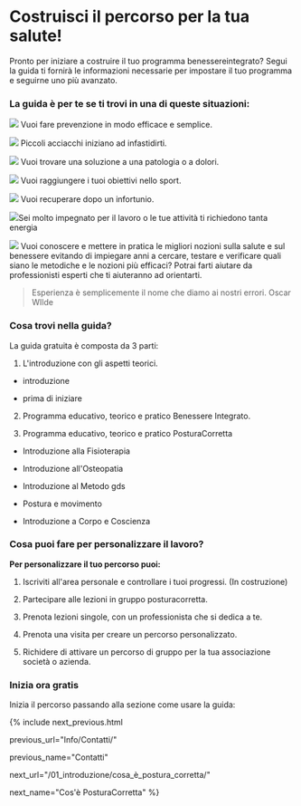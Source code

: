 # Costruisci il percorso per la tua salute! 

Pronto per iniziare a costruire il tuo programma  benessereintegrato? 
Segui la guida ti fornirà le informazioni necessarie per impostare il tuo programma e seguirne uno più avanzato.
  
### La guida è per te se ti trovi in una di queste situazioni:

<img src="http://localhost:4000/images/emoticons/prevenzione.gif">  Vuoi fare prevenzione in modo efficace e semplice. 


<img src="http://localhost:4000/images/emoticons/revisione.gif">  Piccoli acciacchi iniziano ad infastidirti.

<img src="http://localhost:4000/images/emoticons/malato.gif"> Vuoi trovare una soluzione a una patologia o a dolori.

<img src="http://localhost:4000/images/emoticons/obiettivi.gif"> Vuoi raggiungere i tuoi obiettivi nello sport.

<img src="http://localhost:4000//images/emoticons/recupero-info.png">  Vuoi recuperare dopo un infortunio.

  

<img src="http://localhost:4000/images/emoticons/performances.gif">Sei molto impegnato per il lavoro o  le tue attività ti richiedono tanta energia
  

<img src="http://localhost:4000/images/emoticons/graduated.gif"> Vuoi conoscere e mettere in pratica le migliori  nozioni sulla salute e sul benessere evitando di impiegare anni a cercare, testare e verificare quali siano le metodiche e le nozioni più efficaci? Potrai farti aiutare da professionisti esperti che ti aiuteranno ad orientarti.

> Esperienza è semplicemente il nome che diamo ai nostri errori.
>  Oscar WIlde



### Cosa trovi nella guida?

  

La guida gratuita è composta da 3 parti:

  

1. L'introduzione con gli aspetti teorici.

- introduzione

- prima di iniziare

2. Programma educativo, teorico e pratico Benessere Integrato.

3. Programma educativo, teorico e pratico PosturaCorretta

- Introduzione alla Fisioterapia

- Introduzione all'Osteopatia

- Introduzione al Metodo gds

- Postura e movimento

- Introduzione a Corpo e Coscienza

  
  

### Cosa puoi fare per personalizzare il lavoro?

**Per personalizzare il tuo percorso puoi:**

1. Iscriviti all'area personale e controllare i tuoi progressi. (In costruzione)

2. Partecipare alle lezioni in gruppo posturacorretta.

3. Prenota lezioni singole, con un professionista che si dedica a te.

4. Prenota una visita per creare un percorso personalizzato.

5. Richidere di attivare un percorso di gruppo per la tua associazione società o azienda.

  

### Inizia ora gratis

Inizia il percorso passando alla sezione come usare la guida:

  

{% include next_previous.html

previous_url="Info/Contatti/"

previous_name="Contatti"

next_url="/01_introduzione/cosa_è_postura_corretta/"

next_name="Cos'è PosturaCorretta" %}





 
<!--stackedit_data:
eyJoaXN0b3J5IjpbNzgxNzk4MzkzLC0xOTg4NTM5NzkxLDIwOT
A2NDY3MzcsMTE5MjQ5NzRdfQ==
-->